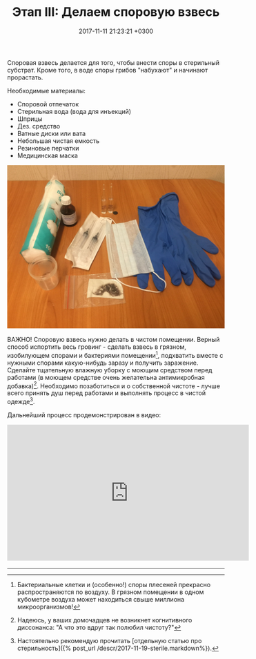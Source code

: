 ﻿---
layout: default
title:  "Этап III: Делаем споровую взвесь"
date:   2017-11-11 21:23:21 +0300
categories: guide

---

Споровая взвесь делается для того, чтобы внести споры в стерильный субстрат. Кроме того, в воде споры грибов "набухают" и начинают прорастать.

Необходимые материалы:

* Споровой отпечаток
* Стерильная вода (вода для инъекций)
* Шприцы
* Дез. средство
* Ватные диски или вата
* Небольшая чистая емкость
* Резиновые перчатки
* Медицинская маска

![Необходимое для приготовления споровой взвеси](/assets/img/s3/1.JPG)

ВАЖНО! Споровую взвесь нужно делать в чистом помещении. Верный способ испортить весь гровинг - сделать взвесь в грязном, изобилующем спорами и бактериями помещении[^1], подхватить вместе с нужными спорами какую-нибудь заразу и получить заражение. Сделайте тщательную влажную уборку с моющим средством перед работами (в моющем средстве очень желательна антимикробная добавка)[^2]. Необходимо позаботиться и о собственной чистоте - лучше всего принять душ перед работами и выполнять процесс в чистой одежде[^3].

Дальнейший процесс продемонстрирован в видео:
<iframe width="560" height="315" src="https://www.youtube.com/embed/HI-XUEYRQV4" frameborder="0" allow="accelerometer; autoplay; encrypted-media; gyroscope; picture-in-picture" allowfullscreen></iframe>



---

[^1]: Бактериальные клетки и (особенно!) споры плесеней прекрасно распространяются по воздуху. В грязном помещении в одном кубометре воздуха может находиться свыше миллиона микроорганизмов!
[^2]: Надеюсь, у ваших домочадцев не возникнет когнитивного диссонанса: "А что это вдруг <username> так полюбил чистоту?"
[^3]: Настоятельно рекомендую прочитать [отдельную статью про стерильность]({% post_url /descr/2017-11-19-sterile.markdown%}).
